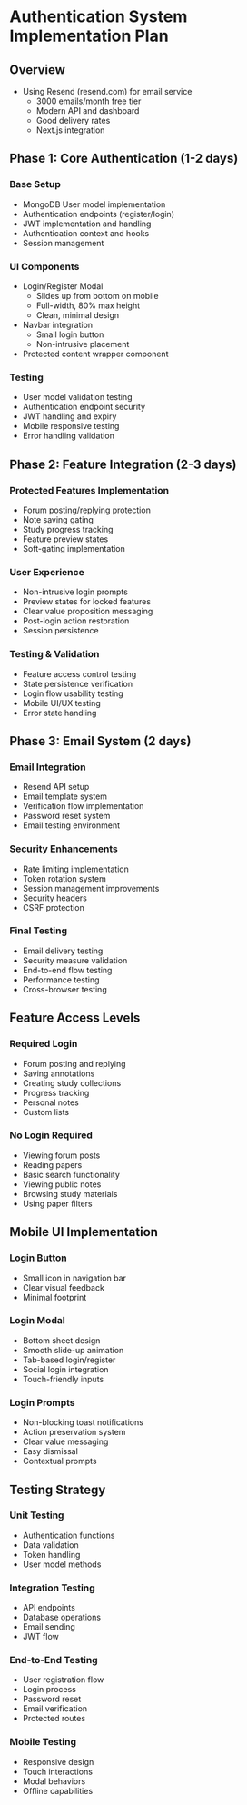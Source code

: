 # Authentication System Implementation Plan

## Overview

- Using Resend (resend.com) for email service
  - 3000 emails/month free tier
  - Modern API and dashboard
  - Good delivery rates
  - Next.js integration

## Phase 1: Core Authentication (1-2 days)

### Base Setup

- MongoDB User model implementation
- Authentication endpoints (register/login)
- JWT implementation and handling
- Authentication context and hooks
- Session management

### UI Components

- Login/Register Modal
  - Slides up from bottom on mobile
  - Full-width, 80% max height
  - Clean, minimal design
- Navbar integration
  - Small login button
  - Non-intrusive placement
- Protected content wrapper component

### Testing

- User model validation testing
- Authentication endpoint security
- JWT handling and expiry
- Mobile responsive testing
- Error handling validation

## Phase 2: Feature Integration (2-3 days)

### Protected Features Implementation

- Forum posting/replying protection
- Note saving gating
- Study progress tracking
- Feature preview states
- Soft-gating implementation

### User Experience

- Non-intrusive login prompts
- Preview states for locked features
- Clear value proposition messaging
- Post-login action restoration
- Session persistence

### Testing & Validation

- Feature access control testing
- State persistence verification
- Login flow usability testing
- Mobile UI/UX testing
- Error state handling

## Phase 3: Email System (2 days)

### Email Integration

- Resend API setup
- Email template system
- Verification flow implementation
- Password reset system
- Email testing environment

### Security Enhancements

- Rate limiting implementation
- Token rotation system
- Session management improvements
- Security headers
- CSRF protection

### Final Testing

- Email delivery testing
- Security measure validation
- End-to-end flow testing
- Performance testing
- Cross-browser testing

## Feature Access Levels

### Required Login

- Forum posting and replying
- Saving annotations
- Creating study collections
- Progress tracking
- Personal notes
- Custom lists

### No Login Required

- Viewing forum posts
- Reading papers
- Basic search functionality
- Viewing public notes
- Browsing study materials
- Using paper filters

## Mobile UI Implementation

### Login Button

- Small icon in navigation bar
- Clear visual feedback
- Minimal footprint

### Login Modal

- Bottom sheet design
- Smooth slide-up animation
- Tab-based login/register
- Social login integration
- Touch-friendly inputs

### Login Prompts

- Non-blocking toast notifications
- Action preservation system
- Clear value messaging
- Easy dismissal
- Contextual prompts

## Testing Strategy

### Unit Testing

- Authentication functions
- Data validation
- Token handling
- User model methods

### Integration Testing

- API endpoints
- Database operations
- Email sending
- JWT flow

### End-to-End Testing

- User registration flow
- Login process
- Password reset
- Email verification
- Protected routes

### Mobile Testing

- Responsive design
- Touch interactions
- Modal behaviors
- Offline capabilities
